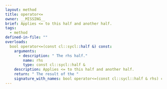 ```yaml
---
layout: method
title: operator<=
owner: __MISSING__
brief: Applies <= to this half and another half.
tags:
  - method
defined-in-file: ""
overloads:
  bool operator<=(const cl::sycl::half &) const:
    arguments:
      - description: " The rhs half."
        name: rhs
        type: const cl::sycl::half &
    description: Applies <= to this half and another half.
    return: " The result of the "
    signature_with_names: bool operator<=(const cl::sycl::half & rhs) const
---
```

